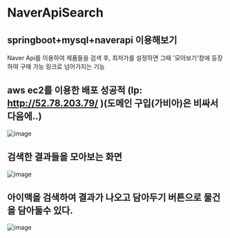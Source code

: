 # NaverApiSearch
## springboot+mysql+naverapi 이용해보기
Naver Api를 이용하여 제품들을 검색 후, 최저가를 설정하면 그때 '모아보기'창에 등장하여 구매 가능 링크로 넘어가지는 기능

## aws ec2를 이용한 배포 성공적 (Ip: http://52.78.203.79/ )(도메인 구입(가비아)은 비싸서 다음에..)
![image](https://user-images.githubusercontent.com/60054318/126054268-cf43c2a7-d84f-4910-935a-ce5ed0b73e96.png)
## 검색한 결과들을 모아보는 화면
![image](https://user-images.githubusercontent.com/60054318/126171635-36d89476-7bd7-4c8f-b781-ecc3cf6e8423.png)

## 아이맥을 검색하여 결과가 나오고 담아두기 버튼으로 물건을 담아둘수 있다.
![image](https://user-images.githubusercontent.com/60054318/126171987-66aeb3a0-d7e4-4263-af2d-82dc1c919894.png)

